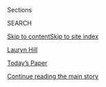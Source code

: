 <div id="app">

<div>

<div class="NYTAppHideMasthead css-zz1s19 e1suatyy0">

<div class="section css-ui9rw0 e1suatyy2">

<div class="css-11hrj97 er09x8g0">

<div class="css-6n7j50">

</div>

<span class="css-1dv1kvn">Sections</span>

<div class="css-10488qs">

<span class="css-1dv1kvn">SEARCH</span>

</div>

[Skip to content](#site-content)[Skip to site index](#site-index)

</div>

<div id="masthead-section-label" class="css-1fnb9ct eaxe0e00">

[Lauryn
Hill](https://www.nytimes3xbfgragh.onion/topic/person/lauryn-hill)

</div>

<div class="css-10698na e1huz5gh0">

</div>

</div>

<div id="masthead-bar-one" class="section hasLinks css-15hmgas e1csuq9d3">

<div class="css-uqyvli e1csuq9d0">

</div>

<div class="css-1uqjmks e1csuq9d1">

</div>

<div class="css-9e9ivx">

[](https://myaccount.nytimes3xbfgragh.onion/auth/login?response_type=cookie&client_id=vi)

</div>

<div class="css-1bvtpon e1csuq9d2">

[Today’s Paper](https://www.nytimes3xbfgragh.onion/section/todayspaper)

</div>

</div>

</div>

</div>

<div data-aria-hidden="false">

<div id="site-content" data-role="main">

<div class="css-1ffjgkm">

</div>

<div id="top-wrapper" class="css-15p45cc eaca97t0" type="top">

<div id="top-slug" class="css-19x0jxb eaca97t1" hidden="">

Advertisement

</div>

[Continue reading the main
story](#after-top)

<div class="ad top-wrapper" style="text-align:center;height:100%;display:block;min-height:90px">

<div id="top" class="place-ad" data-position="top" data-size-key="top">

</div>

</div>

<div id="after-top">

</div>

</div>

<div id="collection-Hill, Lauryn" class="section css-15h4p1b e9abtgs0">

<div class="css-1j21atc e1svk9qx1">

<div class="css-fmiefx e1svk9qx2">

<div class="css-1hk7r2m eu54l5x0">

<div id="sponsor-wrapper" class="css-7a1pgi eaca97t0" type="sponsor" hidden="">

<div id="sponsor-slug" class="css-1l4mleb eaca97t1" hidden="">

Supported by

</div>

[Continue reading the main
story](#after-sponsor)

<div id="sponsor" class="ad sponsor-wrapper" style="text-align:left;height:100%;display:block">

</div>

<div id="after-sponsor">

</div>

</div>

</div>

### <span class="css-5xm8y ezz4tcd1">[Times Topics](/index.html)</span>

</div>

<div class="css-nfcc9b e1svk9qx3">

<div class="css-vl9dhg e1svk9qx5">

<div class="css-1nrhkj6 e1svk9qx6">

# Lauryn Hill

<div class="follow-button-placeholder" data-collection-id="">

</div>

</div>

</div>

</div>

</div>

<div class="css-185go5a e1o5byef0">

<div class="css-15cbhtu">

  - [Latest](#stream-panel)
  - <span class="css-6n7j50">Search</span>
    <div class="control">
    <div class="label-container css-1dv1kvn">
    Search
    </div>
    <div class="css-wm4t3d">
    **<span id="clear-search-input" class="css-1dv1kvn">Clear this text
    input</span>
    </div>
    </div>
    <span class="css-1iovbfw"></span>

<div id="stream-panel" class="section css-8msx5b e1jz0cab1">

<div class="css-13mho3u">

1.  
    
    <div class="css-1cp3ece">
    
    <div class="css-1l4spti">
    
    [](/2020/08/21/arts/music/playlist-mariah-carey-bts-phoenix.html)
    
    <div class="css-79elbk">
    
    ![](https://static01.graylady3jvrrxbe.onion/images/2020/08/24/arts/21playlist/21playlist-thumbWide.jpg?quality=75&auto=webp&disable=upscale)
    
    </div>
    
    ### <span class="css-m70j1g">The Playlist</span>
    
    ## Mariah Carey Calls for Action, and 12 More New Songs
    
    Hear tracks by Phoenix, Angel Olsen, Bebel Gilberto and others.
    
    <div class="css-1nqbnmb ea5icrr0">
    
    By <span class="css-1n7hynb">Jon Pareles, Jon Caramanica, Giovanni
    Russonello <span>and</span> Lindsay
    Zoladz</span>
    
    </div>
    
    </div>
    
    <div class="css-1lc2l26 e1xfvim33">
    
    </div>
    
    </div>

2.  
    
    <div class="css-1cp3ece">
    
    <div class="css-1l4spti">
    
    [](/2019/08/30/arts/music/playlist-pusha-t-asap-rocky-charli-xcx.html)
    
    <div class="css-79elbk">
    
    ![](https://static01.graylady3jvrrxbe.onion/images/2019/08/30/arts/30playlist/30playlist-thumbWide.jpg?quality=75&auto=webp&disable=upscale)
    
    </div>
    
    ## The Playlist: Ashley McBryde’s Loner’s Lament, and 10 More New Songs
    
    Hear tracks by Pusha T, Charli XCX and Haim, Vagabon and others.
    
    <div class="css-1nqbnmb ea5icrr0">
    
    By <span class="css-1n7hynb">Jon Pareles, Jon Caramanica
    <span>and</span> Giovanni
    Russonello</span>
    
    </div>
    
    </div>
    
    <div class="css-1lc2l26 e1xfvim33">
    
    </div>
    
    </div>

3.  
    
    <div class="css-1cp3ece">
    
    <div class="css-1l4spti">
    
    [](/interactive/2018/10/19/arts/music/miseducation-lauryn-hill-kids.html)
    
    <div class="css-79elbk">
    
    ![](https://static01.graylady3jvrrxbe.onion/images/2018/10/20/arts/music/20miseducation-promo-still/20miseducation-promo-still-thumbWide-v2.png?quality=75&auto=webp&disable=upscale)
    
    </div>
    
    ## ‘The Miseducation of Lauryn Hill’ Kids, 20 Years Later
    
    A room full of children, one teacher and a conversation about love.
    Lauryn Hill’s debut solo album was filled with memorable interludes.
    Here’s what six of those voices have to say now.
    
    <div class="css-1nqbnmb ea5icrr0">
    
    By <span class="css-1n7hynb">Ike
    Sriskandarajah</span>
    
    </div>
    
    </div>
    
    <div class="css-1lc2l26 e1xfvim33">
    
    </div>
    
    </div>

4.  
    
    <div class="css-1cp3ece">
    
    <div class="css-1l4spti">
    
    [](/2018/08/15/books/review-she-begat-this-lauryn-hill-joan-morgan.html)
    
    <div class="css-79elbk">
    
    ![](https://static01.graylady3jvrrxbe.onion/images/2018/08/16/arts/16bookmorgan3/16bookmorgan3-thumbWide.jpg?quality=75&auto=webp&disable=upscale)
    
    </div>
    
    ### <span class="css-m70j1g">Books of The Times</span>
    
    ## Expressing Complicated Love for Lauryn Hill as an Iconic Album Turns 20
    
    In “She Begat This: 20 Years of ‘The Miseducation of Lauryn Hill,’”
    Joan Morgan makes a case for Hill’s artistic and historical
    importance while also paying attention to the stickier parts of the
    star’s career.
    
    <div class="css-1nqbnmb ea5icrr0">
    
    By <span class="css-1n7hynb">Jennifer
    Szalai</span>
    
    </div>
    
    </div>
    
    <div class="css-1lc2l26 e1xfvim33">
    
    </div>
    
    </div>

5.  
    
    <div class="css-1cp3ece">
    
    <div class="css-1l4spti">
    
    [](/2018/07/26/podcasts/still-processing-lauryn-hill-miseducation.html)
    
    <div class="css-79elbk">
    
    ![](https://static01.graylady3jvrrxbe.onion/images/2018/07/26/podcasts/26stillprocessing-hill/26stillprocessing-hill-thumbWide.jpg?quality=75&auto=webp&disable=upscale)
    
    </div>
    
    ## We Heard Lauryn Hill, But Did We Listen?
    
    We revisit “The Miseducation of Lauryn Hill” about 20 years after
    the album dropped, dive into Ms. Hill’s meteoric rise and ask what
    she means when she says it “all falls
    down.”
    
    <div class="css-1nqbnmb ea5icrr0">
    
    </div>
    
    </div>
    
    <div class="css-1lc2l26 e1xfvim33">
    
    </div>
    
    </div>

6.  
    
    <div class="css-1cp3ece">
    
    <div class="css-1l4spti">
    
    [](/2015/08/24/arts/music/review-grace-jones-headlines-a-bold-afropunk-festival-lineup.html)
    
    <div class="css-79elbk">
    
    ![](https://static01.graylady3jvrrxbe.onion/images/2015/08/24/arts/24AFROPUNK1/24AFROPUNK1-thumbWide.jpg?quality=75&auto=webp&disable=upscale)
    
    </div>
    
    ## Review: Grace Jones Headlines a Bold Afropunk Festival Lineup
    
    Ms. Jones has an enterprise that is bold, honest, provocative and
    peaceful, like the two-day festival in Brooklyn that she was
    headlining.
    
    <div class="css-1nqbnmb ea5icrr0">
    
    By <span class="css-1n7hynb">Ben
    Ratliff</span>
    
    </div>
    
    </div>
    
    <div class="css-1lc2l26 e1xfvim33">
    
    </div>
    
    </div>

7.  
    
    <div class="css-1cp3ece">
    
    <div class="css-1l4spti">
    
    [](/2015/08/16/arts/music/the-afropunk-festival-in-brooklyn-explores-all-the-angles.html)
    
    <div class="css-79elbk">
    
    ![](https://static01.graylady3jvrrxbe.onion/images/2015/08/16/arts/16GUIDE4/16GUIDE4-thumbWide.jpg?quality=75&auto=webp&disable=upscale)
    
    </div>
    
    ### <span class="css-m70j1g">Pop</span>
    
    ## The Afropunk Festival in Brooklyn Explores All the Angles
    
    The annual outdoor festival of alternative black music in Brooklyn
    is an evolving argument against category.
    
    <div class="css-1nqbnmb ea5icrr0">
    
    By <span class="css-1n7hynb">Ben
    Ratliff</span>
    
    </div>
    
    </div>
    
    <div class="css-1lc2l26 e1xfvim33">
    
    </div>
    
    </div>

8.  
    
    <div class="css-1cp3ece">
    
    <div class="css-1l4spti">
    
    [](https://takingnote.blogs.nytimes3xbfgragh.onion/2015/07/15/jeb-bushs-latest-attack-on-obama-makes-no-sense/)
    
    <div class="css-79elbk">
    
    ![](https://static01.graylady3jvrrxbe.onion/images/2015/07/15/opinion/15rosenthalWEB/15rosenthalWEB-thumbWide.jpg?quality=75&auto=webp&disable=upscale)
    
    </div>
    
    ### <span class="css-m70j1g">Taking Note</span>
    
    ## Jeb Bush’s Latest Attack on Obama Makes No Sense
    
    Mr. Bush cited Mr. Obama’s “rhetoric of divisiveness,” but the
    president’s comments are only divisive if you refuse to recognize
    the facts.
    
    <div class="css-1nqbnmb ea5icrr0">
    
    By <span class="css-1n7hynb">Andrew
    Rosenthal</span>
    
    </div>
    
    </div>
    
    <div class="css-1lc2l26 e1xfvim33">
    
    </div>
    
    </div>

9.  
    
    <div class="css-1cp3ece">
    
    <div class="css-1l4spti">
    
    [](https://artsbeat.blogs.nytimes3xbfgragh.onion/2015/05/04/lauryn-hill-cancels-performance-in-israel/)
    
    ### <span class="css-m70j1g">ArtsBeat</span>
    
    ## Lauryn Hill Cancels Performance in Israel
    
    In recent days, ahead of concert scheduled for Thursday, a petition
    calling on the singer to cancel her performance was signed more than
    11,700 times.
    
    <div class="css-1nqbnmb ea5icrr0">
    
    By <span class="css-1n7hynb">Joe
    Coscarelli</span>
    
    </div>
    
    </div>
    
    <div class="css-1lc2l26 e1xfvim33">
    
    </div>
    
    </div>

10. 
    
    <div class="css-1cp3ece">
    
    <div class="css-1l4spti">
    
    [](/2015/03/24/magazine/notes-on-the-hip-hop-messiah.html)
    
    <div class="css-79elbk">
    
    ![](https://static01.graylady3jvrrxbe.onion/images/2015/03/23/magazine/23mag-kendrick-image/23mag-kendrick-image-thumbWide.jpg?quality=75&auto=webp&disable=upscale)
    
    </div>
    
    ## Notes on the Hip-Hop Messiah
    
    Kendrick Lamar versus his expectations.
    
    <div class="css-1nqbnmb ea5icrr0">
    
    By <span class="css-1n7hynb">Jay Caspian Kang</span>
    
    </div>
    
    </div>
    
    <div class="css-1lc2l26 e1xfvim33">
    
    </div>
    
    </div>

<div class="css-13mho3u">

<div class="css-1t62hi8">

<div class="css-1stvaey">

Show
More

<div>

<div style="border:0;clip:rect(0 0 0 0);height:1px;margin:-1px;overflow:hidden;white-space:nowrap;padding:0;width:1px;position:absolute" data-role="log" data-aria-live="assertive">

</div>

<div style="border:0;clip:rect(0 0 0 0);height:1px;margin:-1px;overflow:hidden;white-space:nowrap;padding:0;width:1px;position:absolute" data-role="log" data-aria-live="assertive">

</div>

<div style="border:0;clip:rect(0 0 0 0);height:1px;margin:-1px;overflow:hidden;white-space:nowrap;padding:0;width:1px;position:absolute" data-role="log" data-aria-live="polite">

</div>

<div style="border:0;clip:rect(0 0 0 0);height:1px;margin:-1px;overflow:hidden;white-space:nowrap;padding:0;width:1px;position:absolute" data-role="log" data-aria-live="polite">

</div>

</div>

</div>

</div>

</div>

</div>

<div class="css-g6hk37 supplemental">

<div id="mid1-wrapper" class="css-10wkyv7 eaca97t0" type="lede">

<div id="mid1-slug" class="css-1tag3rd eaca97t1">

Advertisement

</div>

[Continue reading the main
story](#after-mid1)

<div id="mid1" class="ad mid1-wrapper" style="text-align:center;height:100%;display:block;min-height:250px">

</div>

<div id="after-mid1">

</div>

</div>

<div id="mktg-wrapper" class="css-oxle51 eaca97t0" type="mktg">

<div id="mktg-slug" class="css-1tag3rd eaca97t1">

Advertisement

</div>

[Continue reading the main
story](#after-mktg)

<div id="mktg" class="ad mktg-wrapper" style="text-align:center;height:100%;display:block">

</div>

<div id="after-mktg">

</div>

</div>

</div>

</div>

</div>

</div>

</div>

</div>

## Site Index

<div>

</div>

## Site Information Navigation

  - [© <span>2020</span> <span>The New York Times
    Company</span>](https://help.nytimes3xbfgragh.onion/hc/en-us/articles/115014792127-Copyright-notice)

<!-- end list -->

  - [NYTCo](https://www.nytco.com/)
  - [Contact
    Us](https://help.nytimes3xbfgragh.onion/hc/en-us/articles/115015385887-Contact-Us)
  - [Work with us](https://www.nytco.com/careers/)
  - [Advertise](https://nytmediakit.com/)
  - [T Brand Studio](http://www.tbrandstudio.com/)
  - [Your Ad
    Choices](https://www.nytimes3xbfgragh.onion/privacy/cookie-policy#how-do-i-manage-trackers)
  - [Privacy](https://www.nytimes3xbfgragh.onion/privacy)
  - [Terms of
    Service](https://help.nytimes3xbfgragh.onion/hc/en-us/articles/115014893428-Terms-of-service)
  - [Terms of
    Sale](https://help.nytimes3xbfgragh.onion/hc/en-us/articles/115014893968-Terms-of-sale)
  - [Site
    Map](https://spiderbites.nytimes3xbfgragh.onion)
  - [Help](https://help.nytimes3xbfgragh.onion/hc/en-us)
  - [Subscriptions](https://www.nytimes3xbfgragh.onion/subscription?campaignId=37WXW)

</div>

</div>
